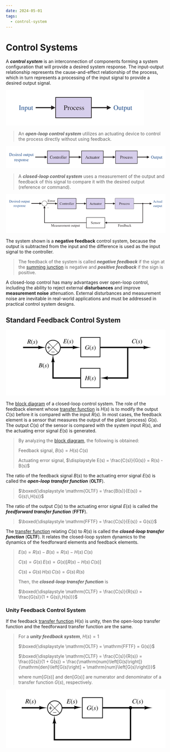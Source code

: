 ```yaml
---
date: 2024-05-01
tags:
  - control-system
---
```


# Control Systems

A ***control system*** is an interconnection of components forming a system configuration that will provide a desired system response. The input-output relationship represents the cause-and-effect relationship of the process, which in turn represents a processing of the input signal to provide a desired output signal.

![](./media/control-system-diagram.svg)

> An ***open-loop control system*** utilizes an actuating device to control the process directly without using feedback.

![](./media/open-loop-control-system-diagram.svg)

> A ***closed-loop control system*** uses a measurement of the output and feedback of this signal to compare it with the desired output (reference or command).

![](./media/closed-loop-control-system-diagram.svg)

The system shown is a **negative feedback** control system, because the output is subtracted from the input and the difference is used as the input signal to the controller.

> The feedback of the system is called ***negative feedback*** if the sign at the [summing junction](e7a38585.md) is negative and ***positive feedback*** if the sign is positive.

A closed-loop control has many advantages over open-loop control, including the ability to reject external **disturbances** and improve **measurement noise** attenuation. External disturbances and measurement noise are inevitable in real-world applications and must be addressed in practical control system designs.

## Standard Feedback Control System

![](./media/standard-feedback-control-system.svg)

The [block diagram](e7a38585.md) of a closed-loop control system. The role of the feedback element whose [transfer function](6f158a97.md) is $H(s)$ is to modify the output $C(s)$ before it is compared with the input $R(s)$. In most cases, the feedback element is a sensor that measures the output of the plant (process) $G(s)$. The output $C(s)$ of the sensor is compared with the system input $R(s)$, and the actuating error signal $E(s)$ is generated.

> By analyzing the [block diagram](e7a38585.md), the following is obtained:
>
> Feedback signal, $\displaystyle B(s) = H(s)\,C(s)$
>
> Actuating error signal, $\displaystyle E(s) = \frac{C(s)}{G(s)} = R(s) - B(s)$

The ratio of the feedback signal $B(s)$ to the actuating error signal $E(s)$ is called the ***open-loop transfer function*** (**OLTF**).

> $\boxed{\displaystyle \mathrm{OLTF} = \frac{B(s)}{E(s)} = G(s)\,H(s)}$

The ratio of the output $C(s)$ to the actuating error signal $E(s)$ is called the ***feedforward transfer function*** (**FFTF**).

> $\boxed{\displaystyle \mathrm{FFTF} = \frac{C(s)}{E(s)} = G(s)}$

The [transfer function](6f158a97.md) relating $C(s)$ to $R(s)$ is called the ***closed-loop transfer function*** (**CLTF**). It relates the closed-loop system dynamics to the dynamics of the feedforward elements and feedback elements.

> $\displaystyle E(s) = R(s) - B(s) = R(s) - H(s)\,C(s)$
>
> $\displaystyle C(s) = G(s)\,E(s) = G(s)\left[R(s) - H(s)\,C(s)\right]$
>
> $\displaystyle C(s) + G(s)\,H(s)\,C(s) = G(s)\,R(s)$
>
> Then, the ***closed-loop transfer function*** is
>
> $\boxed{\displaystyle \mathrm{CLTF} = \frac{C(s)}{R(s)} = \frac{G(s)}{1 + G(s)\,H(s)}}$

### Unity Feedback Control System

If the feedback [transfer function](6f158a97.md) $H(s)$ is unity, then the open-loop transfer function and the feedforward transfer function are the same.

> For a ***unity feedback system***, $H(s) = 1$
>
> $\boxed{\displaystyle \mathrm{OLTF} = \mathrm{FFTF} = G(s)}$
>
> $\boxed{\displaystyle \mathrm{CLTF} = \frac{C(s)}{R(s)} = \frac{G(s)}{1 + G(s)} = \frac{\mathrm{num}\left[G(s)\right]}{\mathrm{den}\left[G(s)\right] + \mathrm{num}\left[G(s)\right]}}$
>
> where $\mathrm{num}[G(s)]$ and $\mathrm{den}[G(s)]$ are numerator and denominator of a transfer function $G(s)$, respectively.

![](./media/unity-feedback-control-system.svg)
